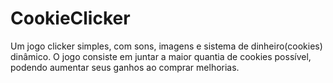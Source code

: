 # CookieClicker
Um jogo clicker simples, com sons, imagens e sistema de dinheiro(cookies) dinâmico. O jogo consiste em juntar a maior quantia de cookies possível, podendo aumentar seus ganhos ao comprar melhorias.

